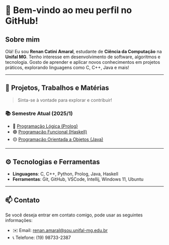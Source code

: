 # 👋 Bem-vindo ao meu perfil no GitHub!

## Sobre mim
Olá! Eu sou **Renan Catini Amaral**, estudante de **Ciência da Computação** na **Unifal MG**. Tenho interesse em desenvolvimento de software, algoritmos e tecnologia. Gosto de aprender e aplicar novos conhecimentos em projetos práticos, explorando linguagens como C, C++, Java e mais!

---

## 🚀 Projetos, Trabalhos e Matérias

> Sinta-se à vontade para explorar e contribuir!

### 📚 Semestre Atual (2025/1)
- 🔷 [Programação Lógica (Prolog)]([./Prolog](https://github.com/RenanCatini/Prolog))
- 🟣 [Programação Funcional (Haskell)](https://github.com/RenanCatini/Funcional)
- 🟡 [Programação Orientada a Objetos (Java)](https://github.com/RenanCatini/orientacaoObjetos)

---

## ⚙️ Tecnologias e Ferramentas
- **Linguagens**: C, C++, Python, Prolog, Java, Haskell
- **Ferramentas**: Git, GitHub, VSCode, Intellij, Windows 11, Ubuntu

---

## 📫 Contato

Se você deseja entrar em contato comigo, pode usar as seguintes informações:

- ✉️ Email: renan.amaral@sou.unifal-mg.edu.br
- 📞 Telefone: (19) 98733-2387
